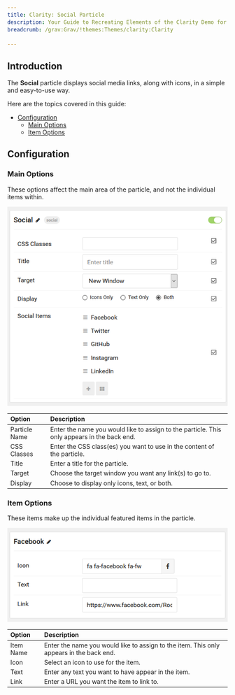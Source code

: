 ```yaml
---
title: Clarity: Social Particle
description: Your Guide to Recreating Elements of the Clarity Demo for Grav
breadcrumb: /grav:Grav/!themes:Themes/clarity:Clarity

---
```


## Introduction

The **Social** particle displays social media links, along with icons, in a simple and easy-to-use way.

Here are the topics covered in this guide:

* [Configuration](#configuration)
    - [Main Options](#main-options)
    - [Item Options](#item-options)

## Configuration

### Main Options

These options affect the main area of the particle, and not the individual items within.

![](assets/particle_social2.png)

| Option        | Description                                                                                 |
| :-----        | :-----                                                                                      |
| Particle Name | Enter the name you would like to assign to the particle. This only appears in the back end. |
| CSS Classes   | Enter the CSS class(es) you want to use in the content of the particle.                     |
| Title         | Enter a title for the particle.                                                             |
| Target        | Choose the target window you want any link(s) to go to.                                     |
| Display       | Choose to display only icons, text, or both.                                                |


### Item Options

These items make up the individual featured items in the particle.

![](assets/particle_social3.png)

| Option    | Description                                                                             |
| :-----    | :-----                                                                                  |
| Item Name | Enter the name you would like to assign to the item. This only appears in the back end. |
| Icon      | Select an icon to use for the item.                                                     |
| Text      | Enter any text you want to have appear in the item.                                     |
| Link      | Enter a URL you want the item to link to.                                               |

